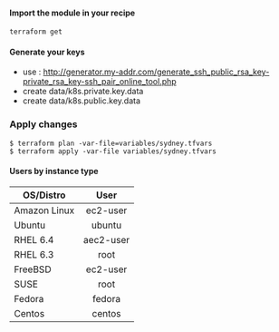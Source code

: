 #### Import the module in your recipe

```
terraform get
```

#### Generate your keys

* use : http://generator.my-addr.com/generate_ssh_public_rsa_key-private_rsa_key-ssh_pair_online_tool.php
* create data/k8s.private.key.data
* create data/k8s.public.key.data

### Apply changes

```
$ terraform plan -var-file=variables/sydney.tfvars
$ terraform apply -var-file variables/sydney.tfvars
```

#### Users by instance type

| OS/Distro         | User                        |
| ---------------- |:-----------------------------:|
| Amazon Linux      | ec2-user|
| Ubuntu | ubuntu |
| RHEL 6.4 | aec2-user |
| RHEL 6.3 | root |
| FreeBSD | ec2-user |
| SUSE | root |
| Fedora | fedora |
| Centos | centos |